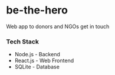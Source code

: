 # be-the-hero

Web app to donors and NGOs get in touch

### Tech Stack
+ Node.js - Backend
+ React.js - Web Frontend
+ SQLite - Database
